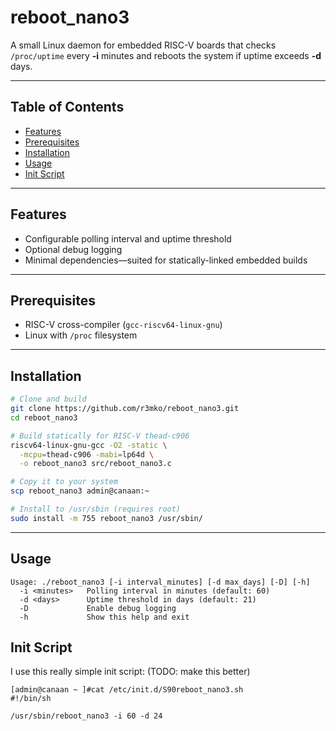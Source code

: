 # reboot_nano3

A small Linux daemon for embedded RISC-V boards that checks `/proc/uptime` every **-i** minutes and reboots the system if uptime exceeds **-d** days.

---

## Table of Contents

- [Features](#features)  
- [Prerequisites](#prerequisites)  
- [Installation](#installation)  
- [Usage](#usage)  
- [Init Script](#init-script)  

---

## Features

- Configurable polling interval and uptime threshold  
- Optional debug logging  
- Minimal dependencies—suited for statically-linked embedded builds  

---

## Prerequisites

- RISC-V cross-compiler (`gcc-riscv64-linux-gnu`)  
- Linux with `/proc` filesystem  

---

## Installation

```bash
# Clone and build
git clone https://github.com/r3mko/reboot_nano3.git
cd reboot_nano3

# Build statically for RISC-V thead-c906
riscv64-linux-gnu-gcc -O2 -static \
  -mcpu=thead-c906 -mabi=lp64d \
  -o reboot_nano3 src/reboot_nano3.c

# Copy it to your system
scp reboot_nano3 admin@canaan:~

# Install to /usr/sbin (requires root)
sudo install -m 755 reboot_nano3 /usr/sbin/
```

---

## Usage

```
Usage: ./reboot_nano3 [-i interval_minutes] [-d max_days] [-D] [-h]
  -i <minutes>   Polling interval in minutes (default: 60)
  -d <days>      Uptime threshold in days (default: 21)
  -D             Enable debug logging
  -h             Show this help and exit
```

## Init Script

I use this really simple init script: (TODO: make this better)

```
[admin@canaan ~ ]#cat /etc/init.d/S90reboot_nano3.sh
#!/bin/sh

/usr/sbin/reboot_nano3 -i 60 -d 24
```